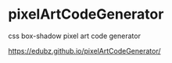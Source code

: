 # pixelArtCodeGenerator
css box-shadow pixel art code generator

https://edubz.github.io/pixelArtCodeGenerator/

